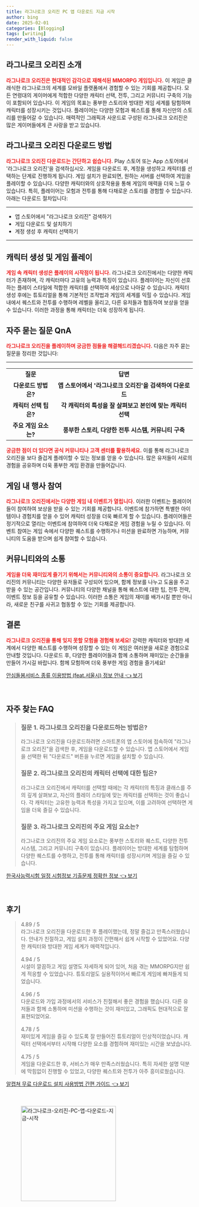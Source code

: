 ```yaml
---
title: 라그나로크 오리진 PC 앱 다운로드 지금 시작
author: bing
date: 2025-02-01
categories: [Blogging]
tags: [writing]
render_with_liquid: false
---
```



<h2 id='라그나로크_오리진_소개'>라그나로크 오리진 소개</h2>

<p><b><span style="color: #ee2323;">라그나로크 오리진은 현대적인 감각으로 재해석된 MMORPG 게임입니다.</span></b> 이 게임은 클래식한 라그나로크의 세계를 모바일 플랫폼에서 경험할 수 있는 기회를 제공합니다. 모든 연령대의 게이머에게 적합한 다양한 캐릭터 선택, 전투, 그리고 커뮤니티 구축의 기능이 포함되어 있습니다. 이 게임의 목표는 풍부한 스토리와 방대한 게임 세계를 탐험하며 캐릭터를 성장시키는 것입니다. 플레이어는 다양한 모험과 퀘스트를 통해 자신만의 스토리를 만들어갈 수 있습니다. 매력적인 그래픽과 사운드로 구성된 라그나로크 오리진은 많은 게이머들에게 큰 사랑을 받고 있습니다.</p>

<h2 id='다운로드_방법'>라그나로크 오리진 다운로드 방법</h2>

<p><b><span style="color: #ee2323;">라그나로크 오리진 다운로드는 간단하고 쉽습니다.</span></b> Play 스토어 또는 App 스토어에서 '라그나로크 오리진'을 검색하십시오. 게임을 다운로드 후, 계정을 생성하고 캐릭터를 선택하는 단계로 진행하게 됩니다. 게임 설치가 완료되면, 원하는 서버를 선택하여 게임을 플레이할 수 있습니다. 다양한 캐릭터와의 상호작용을 통해 게임의 매력을 더욱 느낄 수 있습니다. 특히, 플레이어는 모험과 전투를 통해 다채로운 스토리를 경험할 수 있습니다. 아래는 다운로드 절차입니다:</p>

<hr />

<ul>
    <li>앱 스토어에서 "라그나로크 오리진" 검색하기</li>
    <li>게임 다운로드 및 설치하기</li>
    <li>계정 생성 후 캐릭터 선택하기</li>
</ul>

<hr />

<h2 id='캐릭터_생성_및_게임_플레이'>캐릭터 생성 및 게임 플레이</h2>

<p><b><span style="color: #ee2323;">게임 속 캐릭터 생성은 플레이의 시작점이 됩니다.</span></b> 라그나로크 오리진에서는 다양한 캐릭터가 존재하며, 각 캐릭터마다 고유의 능력과 특징이 있습니다. 플레이어는 자신이 선호하는 플레이 스타일에 적합한 캐릭터를 선택하여 세상으로 나아갈 수 있습니다. 캐릭터 생성 후에는 튜토리얼을 통해 기본적인 조작법과 게임의 세계를 익힐 수 있습니다. 게임 내에서 퀘스트와 전투를 수행하며 레벨을 올리고, 다른 유저들과 협동하여 보상을 얻을 수 있습니다. 이러한 과정을 통해 캐릭터는 더욱 성장하게 됩니다.</p>

<h2 id='자주_묻는_질문_QnA'>자주 묻는 질문 QnA</h2>

<p><b><span style="color: #ee2323;">라그나로크 오리진을 플레이하며 궁금한 점들을 해결해드리겠습니다.</span></b> 다음은 자주 묻는 질문을 정리한 것입니다:</p>

<hr />

<table>
    <tr>
        <td style="text-align: center; height: 17px;"><b>질문</b></td>
        <td style="text-align: center; height: 17px;"><b>답변</b></td>
    </tr>
    <tr>
        <td style="text-align: center; height: 17px;"><b>다운로드 방법은?</b></td>
        <td style="text-align: center; height: 17px;"><b>앱 스토어에서 '라그나로크 오리진'을 검색하여 다운로드</b></td>
    </tr>
    <tr>
        <td style="text-align: center; height: 17px;"><b>캐릭터 선택 팁은?</b></td>
        <td style="text-align: center; height: 17px;"><b>각 캐릭터의 특성을 잘 살펴보고 본인에 맞는 캐릭터 선택</b></td>
    </tr>
    <tr>
        <td style="text-align: center; height: 17px;"><b>주요 게임 요소는?</b></td>
        <td style="text-align: center; height: 17px;"><b>풍부한 스토리, 다양한 전투 시스템, 커뮤니티 구축</b></td>
    </tr>
</table>

<p><b><span style="color: #ee2323;">궁금한 점이 더 있다면 공식 커뮤니티나 고객 센터를 활용하세요.</span></b> 이를 통해 라그나로크 오리진을 보다 즐겁게 플레이할 수 있는 정보를 얻을 수 있습니다. 많은 유저들이 서로의 경험을 공유하며 더욱 풍부한 게임 환경을 만들어갑니다.</p>

<h2 id='게임_내_행사_참여'>게임 내 행사 참여</h2>

<p><b><span style="color: #ee2323;">라그나로크 오리진에서는 다양한 게임 내 이벤트가 열립니다.</span></b> 이러한 이벤트는 플레이어들이 참여하여 보상을 받을 수 있는 기회를 제공합니다. 이벤트에 참가하면 특별한 아이템이나 경험치를 얻을 수 있어 캐릭터 성장을 더욱 빠르게 할 수 있습니다. 플레이어들은 정기적으로 열리는 이벤트에 참여하여 더욱 다채로운 게임 경험을 누릴 수 있습니다. 이벤트 참여는 게임 속에서 다양한 퀘스트를 수행하거나 미션을 완료하면 가능하며, 커뮤니티의 도움을 받으며 쉽게 참여할 수 있습니다.</p>

<h2 id='커뮤니티_와의_소통'>커뮤니티와의 소통</h2>

<p><b><span style="color: #ee2323;">게임을 더욱 재미있게 즐기기 위해서는 커뮤니티와의 소통이 중요합니다.</span></b> 라그나로크 오리진의 커뮤니티는 다양한 유저들로 구성되어 있으며, 함께 정보를 나누고 도움을 주고받을 수 있는 공간입니다. 커뮤니티의 다양한 채널을 통해 퀘스트에 대한 팁, 전투 전략, 이벤트 정보 등을 공유할 수 있습니다. 이러한 소통은 게임의 재미를 배가시킬 뿐만 아니라, 새로운 친구를 사귀고 협동할 수 있는 기회를 제공합니다.</p>

<h2 id='결론'>결론</h2>

<p><b><span style="color: #ee2323;">라그나로크 오리진을 통해 잊지 못할 모험을 경험해 보세요!</span></b> 강력한 캐릭터와 방대한 세계에서 다양한 퀘스트를 수행하며 성장할 수 있는 이 게임은 여러분을 새로운 경험으로 안내할 것입니다. 다운로드 후, 다양한 플레이어들과 함께 소통하며 재미있는 순간들을 만들어 가시길 바랍니다. 함께 모험하며 더욱 풍부한 게임 경험을 즐기세요!</p>


<p><a class="click-button" title="안심돌봄서비스 종류 이용방법 (feat.서울시) 정보 안내" href="https://greenforu.github.io/posts/%EC%95%88%EC%8B%AC%EB%8F%8C%EB%B4%84%EC%84%9C%EB%B9%84%EC%8A%A4-%EC%A2%85%EB%A5%98-%EC%9D%B4%EC%9A%A9%EB%B0%A9%EB%B2%95-(feat.%EC%84%9C%EC%9A%B8%EC%8B%9C)-%EC%A0%95%EB%B3%B4-%EC%95%88%EB%82%B4/" rel="dofollow">안심돌봄서비스 종류 이용방법 (feat.서울시) 정보 안내 👈 보기</a></p><br>
<h2 id='자주_찾는_FAQ'>자주 찾는 FAQ</h2>
<div itemscope="" itemtype="https://schema.org/FAQPage"> 
<blockquote> 
<div itemscope="" itemprop="mainEntity" itemtype="https://schema.org/Question"> 
<h3 itemprop="name">질문 1. 라그나로크 오리진을 다운로드하는 방법은?</h3> 
<div itemscope="" itemprop="acceptedAnswer" itemtype="https://schema.org/Answer"> 
<span itemprop="text"> 
<p>라그나로크 오리진을 다운로드하려면 스마트폰의 앱 스토어에 접속하여 "라그나로크 오리진"을 검색한 후, 게임을 다운로드할 수 있습니다. 앱 스토어에서 게임을 선택한 뒤 "다운로드" 버튼을 누르면 게임을 설치할 수 있습니다.</p> 
</span> 
</div> 
</div> 

<div itemscope="" itemprop="mainEntity" itemtype="https://schema.org/Question"> 
<h3 itemprop="name">질문 2. 라그나로크 오리진의 캐릭터 선택에 대한 팁은?</h3> 
<div itemscope="" itemprop="acceptedAnswer" itemtype="https://schema.org/Answer"> 
<span itemprop="text"> 
<p>라그나로크 오리진에서 캐릭터를 선택할 때에는 각 캐릭터의 특징과 클래스를 주의 깊게 살펴보고, 자신의 플레이 스타일에 맞는 캐릭터를 선택하는 것이 좋습니다. 각 캐릭터는 고유한 능력과 특성을 가지고 있으며, 이를 고려하여 선택하면 게임을 더욱 즐길 수 있습니다.</p> 
</span> 
</div> 
</div> 

<div itemscope="" itemprop="mainEntity" itemtype="https://schema.org/Question"> 
<h3 itemprop="name">질문 3. 라그나로크 오리진의 주요 게임 요소는?</h3> 
<div itemscope="" itemprop="acceptedAnswer" itemtype="https://schema.org/Answer"> 
<span itemprop="text"> 
<p>라그나로크 오리진의 주요 게임 요소로는 풍부한 스토리와 퀘스트, 다양한 전투 시스템, 그리고 커뮤니티 구축이 있습니다. 플레이어는 방대한 세계를 탐험하며 다양한 퀘스트를 수행하고, 전투를 통해 캐릭터를 성장시키며 게임을 즐길 수 있습니다.</p> 
</span> 
</div> 
</div> 
</blockquote> 
</div>
<p><a class="click-button" title="한국사능력시험 일정 시험정보 기출문제 정확한 정보" href="https://greenforu.github.io/posts/%ED%95%9C%EA%B5%AD%EC%82%AC%EB%8A%A5%EB%A0%A5%EC%8B%9C%ED%97%98-%EC%9D%BC%EC%A0%95-%EC%8B%9C%ED%97%98%EC%A0%95%EB%B3%B4-%EA%B8%B0%EC%B6%9C%EB%AC%B8%EC%A0%9C-%EC%A0%95%ED%99%95%ED%95%9C-%EC%A0%95%EB%B3%B4/" rel="dofollow">한국사능력시험 일정 시험정보 기출문제 정확한 정보 👈 보기</a></p><br>
<h2 id='후기'>후기</h2>
<div itemscope itemtype="https://schema.org/Product">
  <blockquote>
  <div itemprop="review" itemscope itemtype="https://schema.org/Review">
      <div itemprop="reviewRating" itemscope itemtype="https://schema.org/Rating"> <span itemprop="ratingValue">4.89</span> / <span itemprop="bestRating">5</span> </div>
      <span itemprop="reviewBody">라그나로크 오리진을 다운로드한 후 플레이했는데, 정말 즐겁고 만족스러웠습니다. 안내가 친절하고, 게임 설치 과정이 간편해서 쉽게 시작할 수 있었어요. 다양한 캐릭터와 방대한 게임 세계가 매력적입니다.</span>
  </div>
  <br>
  <div itemprop="review" itemscope itemtype="https://schema.org/Review">
      <div itemprop="reviewRating" itemscope itemtype="https://schema.org/Rating"> <span itemprop="ratingValue">4.94</span> / <span itemprop="bestRating">5</span> </div>
      <span itemprop="reviewBody">시설이 깔끔하고 게임 설명도 자세하게 되어 있어, 처음 겪는 MMORPG지만 쉽게 적응할 수 있었습니다. 튜토리얼도 실용적이어서 빠르게 게임에 빠져들게 되었습니다.</span>
  </div>
  <br>
  <div itemprop="review" itemscope itemtype="https://schema.org/Review">
      <div itemprop="reviewRating" itemscope itemtype="https://schema.org/Rating"> <span itemprop="ratingValue">4.96</span> / <span itemprop="bestRating">5</span> </div>
      <span itemprop="reviewBody">다운로드와 가입 과정에서의 서비스가 친절해서 좋은 경험을 했습니다. 다른 유저들과 함께 소통하며 미션을 수행하는 것이 재미있고, 그래픽도 현대적으로 잘 표현되었어요.</span>
  </div>
  <br>
  <div itemprop="review" itemscope itemtype="https://schema.org/Review">
      <div itemprop="reviewRating" itemscope itemtype="https://schema.org/Rating"> <span itemprop="ratingValue">4.78</span> / <span itemprop="bestRating">5</span> </div>
      <span itemprop="reviewBody">재미있게 게임을 즐길 수 있도록 잘 만들어진 튜토리얼이 인상적이었습니다. 캐릭터 선택에서부터 시작해 다양한 요소를 경험하며 재미있는 시간을 보냈습니다.</span>
  </div>
  <br>
  <div itemprop="review" itemscope itemtype="https://schema.org/Review">
      <div itemprop="reviewRating" itemscope itemtype="https://schema.org/Rating"> <span itemprop="ratingValue">4.75</span> / <span itemprop="bestRating">5</span> </div>
      <span itemprop="reviewBody">게임을 다운로드한 후, 서비스가 매우 만족스러웠습니다. 특히 자세한 설명 덕분에 막힘없이 진행할 수 있었고, 다양한 퀘스트와 전투가 아주 흥미로웠습니다.</span>
  </div>
  </blockquote>
</div>
<p><a class="click-button" title="알캡쳐 무료 다운로드 설치 사용방법 간편 가이드" href="https://greenforu.github.io/posts/%EC%95%8C%EC%BA%A1%EC%B3%90-%EB%AC%B4%EB%A3%8C-%EB%8B%A4%EC%9A%B4%EB%A1%9C%EB%93%9C-%EC%84%A4%EC%B9%98-%EC%82%AC%EC%9A%A9%EB%B0%A9%EB%B2%95-%EA%B0%84%ED%8E%B8-%EA%B0%80%EC%9D%B4%EB%93%9C/" rel="dofollow">알캡쳐 무료 다운로드 설치 사용방법 간편 가이드 👈 보기</a></p><br>
<figure class="image"><img src="https://greenforu.github.io/assets/img/thumbnail/라그나로크-오리진-PC-앱-다운로드-지금-시작.webp" alt="라그나로크-오리진-PC-앱-다운로드-지금-시작" width="256" height="256"></figure>